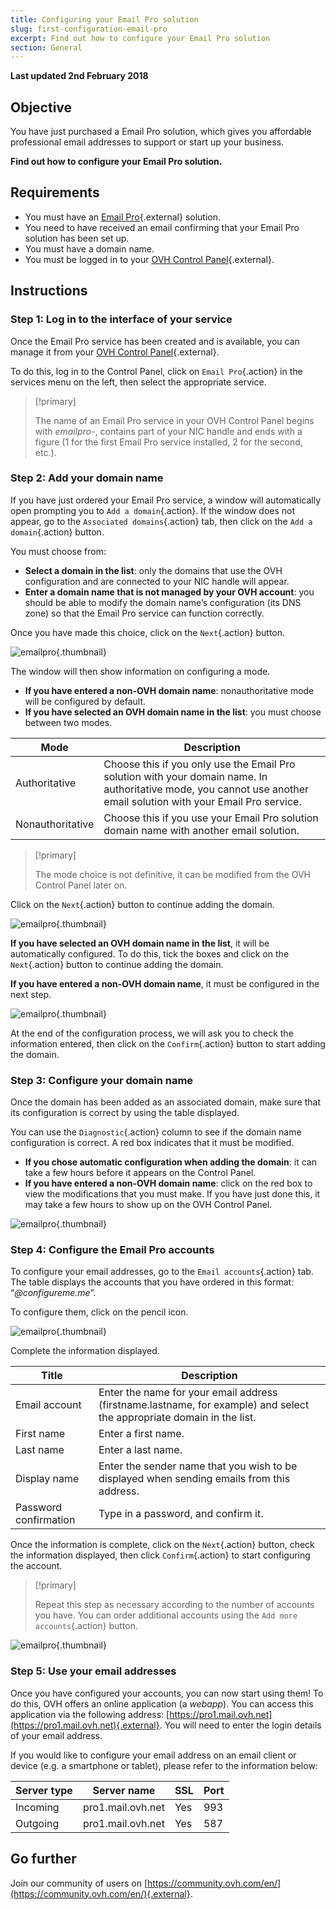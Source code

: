 ```yaml
---
title: Configuring your Email Pro solution
slug: first-configuration-email-pro
excerpt: Find out how to configure your Email Pro solution
section: General
---
```


**Last updated 2nd February 2018**

## Objective

You have just purchased a Email Pro solution, which gives you affordable professional email addresses to support or start up your business.

**Find out how to configure your Email Pro solution.**

## Requirements

- You must have an [Email Pro](https://www.ovh.lt/El_pastas/email-pro/){.external} solution.
- You need to have received an email confirming that your Email Pro solution has been set up.
- You must have a domain name.
- You must be logged in to your [OVH Control Panel](https://www.ovh.com/auth/?action=gotomanager){.external}.

## Instructions

### Step 1: Log in to the interface of your service

Once the Email Pro service has been created and is available, you can manage it from your [OVH Control Panel](https://www.ovh.com/auth/?action=gotomanager){.external}.

To do this, log in to the Control Panel, click on `Email Pro`{.action} in the services menu on the left, then select the appropriate service.

> [!primary]
>
> The name of an Email Pro service in your OVH Control Panel begins with *emailpro-*, contains part of your NIC handle and ends with a figure (1 for the first Email Pro service installed, 2 for the second, etc.).
>

### Step 2: Add your domain name

If you have just ordered your Email Pro service, a window will automatically open prompting you to `Add a domain`{.action}. If the window does not appear, go to the `Associated domains`{.action} tab, then click on the `Add a domain`{.action} button.

You must choose from:

- **Select a domain in the list**: only the domains that use the OVH configuration and are connected to your NIC handle will appear.
- **Enter a domain name that is not managed by your OVH account**: you should be able to modify the domain name’s configuration (its DNS zone) so that the Email Pro service can function correctly.

Once you have made this choice, click on the `Next`{.action} button.

![emailpro](images/first_config_email_pro_add_domain.png){.thumbnail}

The window will then show information on configuring a mode.

- **If you have entered a non-OVH domain name**: nonauthoritative mode will be configured by default.
- **If you have selected an OVH domain name in the list**: you must choose between two modes.

|Mode|Description|
|---|---|
|Authoritative|Choose this if you only use the Email Pro solution with your domain name. In authoritative mode, you cannot use another email solution with your Email Pro service.|
|Nonauthoritative|Choose this if you use your Email Pro solution domain name with another email solution.| 

> [!primary]
>
> The mode choice is not definitive, it can be modified from the OVH Control Panel later on.
>

Click on the `Next`{.action} button to continue adding the domain.

![emailpro](images/first_config_email_pro_add_domain_step2.png){.thumbnail}

**If you have selected an OVH domain name in the list**, it will be automatically configured. To do this, tick the boxes and click on the `Next`{.action} button to continue adding the domain.

**If you have entered a non-OVH domain name**, it must be configured in the next step.

![emailpro](images/first_config_email_pro_add_domain_step3.png){.thumbnail}

At the end of the configuration process, we will ask you to check the information entered, then click on the `Confirm`{.action} button to start adding the domain.

### Step 3: Configure your domain name

Once the domain has been added as an associated domain, make sure that its configuration is correct by using the table displayed.

You can use the `Diagnostic`{.action} column to see if the domain name configuration is correct. A red box indicates that it must be modified.

- **If you chose automatic configuration when adding the domain**: it can take a few hours before it appears on the Control Panel.
- **If you have entered a non-OVH domain name**: click on the red box to view the modifications that you must make. If you have just done this, it may take a few hours to show up on the OVH Control Panel.

![emailpro](images/first_config_email_pro_configure_domain.png){.thumbnail}

### Step 4: Configure the Email Pro accounts

To configure your email addresses, go to the `Email accounts`{.action} tab. The table displays the accounts that you have ordered in this format: “*@configureme.me*”.

To configure them, click on the pencil icon.

![emailpro](images/first_config_email_pro_configure_email_accounts.png){.thumbnail}

Complete the information displayed.

|Title|Description|
|---|---|
|Email account|Enter the name for your email address (firstname.lastname, for example) and select the appropriate domain in the list.|
|First name|Enter a first name.|
|Last name|Enter a last name.|
|Display name|Enter the sender name that you wish to be displayed when sending emails from this address.|
|Password confirmation|Type in a password, and confirm it.| 

Once the information is complete, click on the `Next`{.action} button, check the information displayed, then click `Confirm`{.action} to start configuring the account.

> [!primary]
>
> Repeat this step as necessary according to the number of accounts you have. You can order additional accounts using the `Add more accounts`{.action} button.
>

![emailpro](images/first_config_email_pro_configure_email_accounts_step2.png){.thumbnail}

### Step 5: Use your email addresses

Once you have configured your accounts, you can now start using them! To do this, OVH offers an online application (a *webapp*). You can access this application via the following address: [https://pro1.mail.ovh.net](https://pro1.mail.ovh.net){.external}. You will need to enter the login details of your email address.

If you would like to configure your email address on an email client or device (e.g. a smartphone or tablet), please refer to the information below: 

|Server type|Server name|SSL|Port|
|---|---|---|---|
|Incoming|pro1.mail.ovh.net|Yes|993|
|Outgoing|pro1.mail.ovh.net|Yes|587|

## Go further

Join our community of users on [https://community.ovh.com/en/](https://community.ovh.com/en/){.external}.